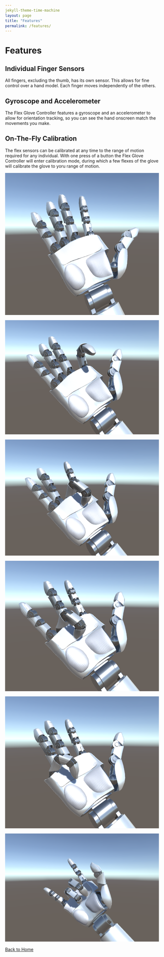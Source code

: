 ```yaml
---
jekyll-theme-time-machine
layout: page
title: "Features"
permalink: /features/
---
```


# Features

## Individual Finger Sensors
All fingers, excluding the thumb, has its own sensor. This allows for fine control over a hand model. Each finger moves independently of the others.

## Gyroscope and Accelerometer
The Flex Glove Controller features a gyroscope and an accelerometer to allow for orientation tracking, so you can see the hand onscreen match the movements you make.

## On-The-Fly Calibration
The flex sensors can be calibrated at any time to the range of motion required for any individual. With one press of a button the Flex Glove Controller will enter calibration mode, during which a few flexes of the glove will calibrate the glove to yoru range of motion.

![Palm](/images/Palm.png)

![Index](/images/Index.png)

![Middle](/images/Middle.png)

![Ring](/images/Ring.png)

![Pinky](/images/Pinky.png)

![Rock On!](/images/Horns.png)

[Back to Home](/index.md)
